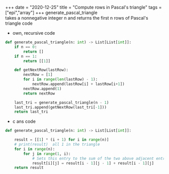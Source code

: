 +++ 
date = "2020-12-25"
title = "Compute rows in Pascal's triangle"
tags = ["epi","array"]
+++
generate_pascal_triangle  
takes a nonnegative integer n and returns the first n rows of Pascal's triangle
code
- own, recursive
  code
```python
def generate_pascal_triangle(n: int) -> List[List[int]]:
    if n == 0:
        return []
    if n == 1:
        return [[1]]

    def getNextRow(lastRow):
        nextRow = [1]
        for i in range(len(lastRow) - 1):
            nextRow.append(lastRow[i] + lastRow[i+1])
        nextRow.append(1)
        return nextRow

    last_tri = generate_pascal_triangle(n - 1)
    last_tri.append(getNextRow(last_tri[-1]))
    return last_tri
```
- c ans
  code
```python
def generate_pascal_triangle(n: int) -> List[List[int]]:

    result = [[1] * (i + 1) for i in range(n)]
    # print(result)  all 1 in the triangle
    for i in range(n):
        for j in range(1, i):
            # Sets this entry to the sum of the two above adjacent entries.
            result[i][j] = result[i - 1][j - 1] + result[i - 1][j]
    return result
```
